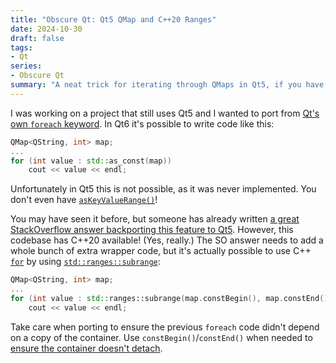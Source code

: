 ```yaml
---
title: "Obscure Qt: Qt5 QMap and C++20 Ranges"
date: 2024-10-30
draft: false
tags:
- Qt
series:
- Obscure Qt
summary: "A neat trick for iterating through QMaps in Qt5, if you have access to C++20."
---
```


I was working on a project that still uses Qt5 and I wanted to port from [Qt's own `foreach` keyword](https://doc.qt.io/qt-6/foreach-keyword.html). In Qt6 it's possible to write code like this:

```cpp
QMap<QString, int> map;
...
for (int value : std::as_const(map))
    cout << value << endl;
```

Unfortunately in Qt5 this is not possible, as it was never implemented. You don't even have [`asKeyValueRange()`](https://doc.qt.io/qt-6/qmap.html#asKeyValueRange)!

You may have seen it before, but someone has already written [a great StackOverflow answer backporting this feature to Qt5](https://stackoverflow.com/questions/8517853/iterating-over-a-qmap-with-for/77994379#77994379). However, this codebase has C++20 available! (Yes, really.) The SO answer needs to add a whole bunch of extra wrapper code, but it's actually possible to use C++ [`for`](https://en.cppreference.com/w/cpp/language/for) by using [`std::ranges::subrange`](https://en.cppreference.com/w/cpp/ranges/subrange):

```cpp
QMap<QString, int> map;
...
for (int value : std::ranges::subrange(map.constBegin(), map.constEnd()))
    cout << value << endl;
```

Take care when porting to ensure the previous `foreach` code didn't depend on a copy of the container. Use `constBegin()`/`constEnd()` when needed to [ensure the container doesn't detach](https://doc.qt.io/qt-6/implicit-sharing.html).

